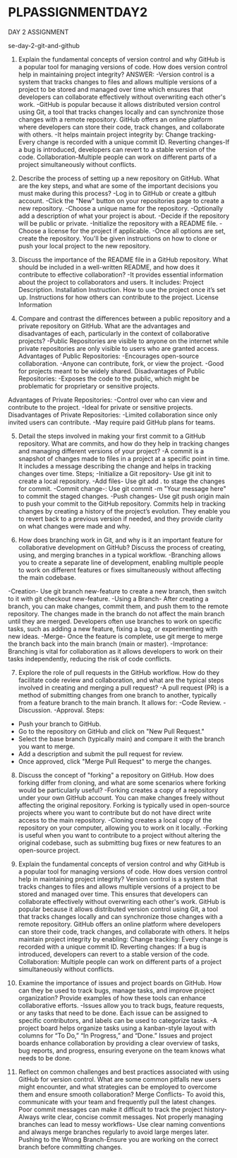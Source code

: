 # PLPASSIGNMENTDAY2
DAY 2 ASSIGNMENT

se-day-2-git-and-github

1. Explain the fundamental concepts of version control and why GitHub is a popular tool for managing versions of code. How does version control help in maintaining project integrity?
ANSWER: 
-Version control is a system that tracks changes to files and allows multiple versions of a project to be stored and managed over time which ensures that developers can collaborate effectively without overwriting each other's work. 
-GitHub is popular because it allows distributed version control using Git, a tool that tracks changes locally and can synchronize those changes with a remote repository. GitHub offers an online platform where developers can store their code, track changes, and collaborate with others. 
-It helps maintain project integrity by:
      Change tracking- Every change is recorded with a unique commit ID.
      Reverting changes-If a bug is introduced, developers can revert to a stable version of the code.
      Collaboration-Multiple people can work on different parts of a project simultaneously without conflicts.
      
2. Describe the process of setting up a new repository on GitHub. What are the key steps, and what are some of the important decisions you must make during this process?
-Log in to GitHub or create a gitbuh account.
-Click the "New" button on your repositories page to create a new repository.
-Choose a unique name for the repository.
-Optionally add a description of what your project is about.
-Decide if the repository will be public or private.
-Initialize the repository with a README file.
-Choose a license for the project if applicable.
-Once all options are set, create the repository. You'll be given instructions on how to clone or push your local project to the new repository.

3. Discuss the importance of the README file in a GitHub repository. What should be included in a well-written README, and how does it contribute to effective collaboration?
-It provides essential information about the project to collaborators and users.
It includes:
    Project Description.
    Installation Instruction.
    How to use the project once it’s set up.
    Instructions for how others can contribute to the project.
    License Information
    
4. Compare and contrast the differences between a public repository and a private repository on GitHub. What are the advantages and disadvantages of each, particularly in the context of collaborative projects?
-Public Repositories are visible to anyone on the internet while private repositories are only visible to users who are granted access.
Advantages of Public Repositories:
-Encourages open-source collaboration.
-Anyone can contribute, fork, or view the project.
-Good for projects meant to be widely shared.
Disadvantages of Public Repositories:
-Exposes the code to the public, which might be problematic for proprietary or sensitive projects.

Advantages of Private Repositories:
-Control over who can view and contribute to the project.
-Ideal for private or sensitive projects.
Disadvantages of Private Repositories:
-Limited collaboration since only invited users can contribute.
-May require paid GitHub plans for teams.

5. Detail the steps involved in making your first commit to a GitHub repository. What are commits, and how do they help in tracking changes and managing different versions of your project?
-A commit is a snapshot of changes made to files in a project at a specific point in time. It includes a message describing the change and helps in tracking changes over time. 
Steps;
-Initialize a Git repository- Use git init to create a local repository.
-Add files- Use git add . to stage the changes for commit.
-Commit change-: Use git commit -m "Your message here" to commit the staged changes.
-Push changes- Use git push origin main to push your commit to the GitHub repository. Commits help in tracking changes by creating a history of the project’s evolution. They enable you to revert back to a previous version if needed, and they provide clarity on what changes were made and why.

6. How does branching work in Git, and why is it an important feature for collaborative development on GitHub? Discuss the process of creating, using, and merging branches in a typical workflow.
-Branching allows you to create a separate line of development, enabling multiple people to work on different features or fixes simultaneously without affecting the main codebase.

-Creation- Use git branch new-feature to create a new branch, then switch to it with git checkout new-feature.
-Using a Branch- After creating a branch, you can make changes, commit them, and push them to the remote repository. The changes made in the branch do not affect the main branch until they are merged. Developers often use branches to work on specific tasks, such as adding a new feature, fixing a bug, or experimenting with new ideas.
-Merge- Once the feature is complete, use git merge to merge the branch back into the main branch (main or master).
-Improtance: Branching is vital for collaboration as it allows developers to work on their tasks independently, reducing the risk of code conflicts.

7. Explore the role of pull requests in the GitHub workflow. How do they facilitate code review and collaboration, and what are the typical steps involved in creating and merging a pull request?
-A pull request (PR) is a method of submitting changes from one branch to another, typically from a feature branch to the main branch. 
It allows for:
-Code Review.
-Discussion.
-Approval. 
Steps:
- Push your branch to GitHub.
- Go to the repository on GitHub and click on "New Pull Request."
- Select the base branch (typically main) and compare it with the branch you want to merge.
- Add a description and submit the pull request for review.
- Once approved, click "Merge Pull Request" to merge the changes.

8. Discuss the concept of "forking" a repository on GitHub. How does forking differ from cloning, and what are some scenarios where forking would be particularly useful?
-Forking creates a copy of a repository under your own GitHub account. You can make changes freely without affecting the original repository. Forking is typically used in open-source projects where you want to contribute but do not have direct write access to the main repository.
-Cloning creates a local copy of the repository on your computer, allowing you to work on it locally.
-Forking is useful when you want to contribute to a project without altering the original codebase, such as submitting bug fixes or new features to an open-source project.

9. Explain the fundamental concepts of version control and why GitHub is a popular tool for managing versions of code. How does version control help in maintaining project integrity?
Version control is a system that tracks changes to files and allows multiple versions of a project to be stored and managed over time. This ensures that developers can collaborate effectively without overwriting each other's work. GitHub is popular because it allows distributed version control using Git, a tool that tracks changes locally and can synchronize those changes with a remote repository. GitHub offers an online platform where developers can store their code, track changes, and collaborate with others.
It helps maintain project integrity by enabling:
Change tracking: Every change is recorded with a unique commit ID.
Reverting changes: If a bug is introduced, developers can revert to a stable version of the code.
Collaboration: Multiple people can work on different parts of a project simultaneously without conflicts.

9. Examine the importance of issues and project boards on GitHub. How can they be used to track bugs, manage tasks, and improve project organization? Provide examples of how these tools can enhance collaborative efforts.
-Issues allow you to track bugs, feature requests, or any tasks that need to be done. Each issue can be assigned to specific contributors, and labels can be used to categorize tasks.
-A project board helps organize tasks using a kanban-style layout with columns for “To Do,” “In Progress,” and “Done.” Issues and project boards enhance collaboration by providing a clear overview of tasks, bug reports, and progress, ensuring everyone on the team knows what needs to be done.

10. Reflect on common challenges and best practices associated with using GitHub for version control. What are some common pitfalls new users might encounter, and what strategies can be employed to overcome them and ensure smooth collaboration?
Merge Conflicts- To avoid this, communicate with your team and frequently pull the latest changes.
Poor commit messages can make it difficult to track the project history- Always write clear, concise commit messages.
Not properly managing branches can lead to messy workflows- Use clear naming conventions and always merge branches regularly to avoid large merges later.
Pushing to the Wrong Branch-Ensure you are working on the correct branch before committing changes.
